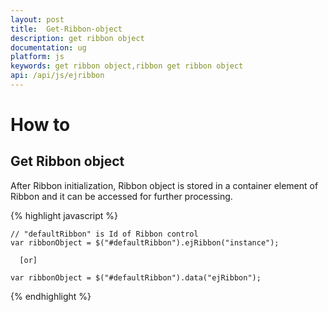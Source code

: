 ```yaml
---
layout: post
title:  Get-Ribbon-object
description: get ribbon object
documentation: ug
platform: js
keywords: get ribbon object,ribbon get ribbon object
api: /api/js/ejribbon
---
```


# How to

## Get Ribbon object

After Ribbon initialization, Ribbon object is stored in a container element of Ribbon and it can be accessed for further processing. 

{% highlight javascript %}

    // "defaultRibbon" is Id of Ribbon control
    var ribbonObject = $("#defaultRibbon").ejRibbon("instance");

      [or]

    var ribbonObject = $("#defaultRibbon").data("ejRibbon");

{% endhighlight %}



